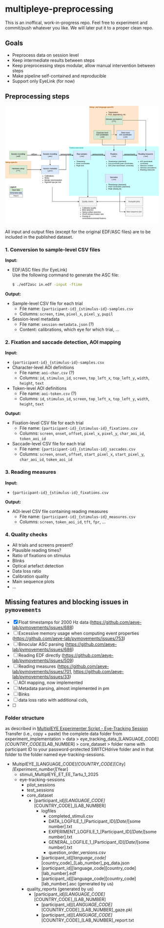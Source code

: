 # multipleye-preprocessing

This is an inoffical, work-in-progress repo. Feel free to experiment and commit/push whatever you like. We will later
put it to a proper clean repo.

## Goals

- Preprocess data on session level
- Keep intermediate results between steps
- Keep preprocessing steps modular, allow manual intervention between steps
- Make pipeline self-contained and reproducible
- Support only EyeLink (for now)

## Preprocessing steps

![](preprocessing.drawio.png)

All input and output files (except for the original EDF/ASC files) are to be included in the published dataset.

### 1. Conversion to sample-level CSV files

**Input:**

- EDF/ASC files (for EyeLink)  
  Use the following command to generate the ASC file:
  ```bash
  $ ./edf2asc in.edf -input -ftime
  ```

**Output:**

- Sample-level CSV file for each trial
    - File name: `{participant-id}_{stimulus-id}-samples.csv`
    - Columns: `screen`, `time`, `pixel_x`, `pixel_y`, `pupil`
- Session-level metadata
    - File name: `session-metadata.json` (?)
    - Content: calibrations, which eye for which trial, ...

### 2. Fixation and saccade detection, AOI mapping

**Input:**

- `{participant-id}_{stimulus-id}-samples.csv`
- Character-level AOI definitions
    - File name: `aoi-char.csv` (?)
    - Columns: `id`, `stimulus_id`, `screen`, `top_left_x`, `top_left_y`, `width`, `height`, `text`
- Token-level AOI definitions
    - File name: `aoi-token.csv` (?)
    - Columns: `id`, `stimulus_id`, `screen`, `top_left_x`, `top_left_y`, `width`, `height`, `text`

**Output:**

- Fixation-level CSV file for each trial
    - File name: `{participant-id}_{stimulus-id}_fixations.csv`
    - Columns: `screen`, `onset`, `offset`, `pixel_x`, `pixel_y`, `char_aoi_id`, `token_aoi_id`
- Saccade-level CSV file for each trial
    - File name: `{participant-id}_{stimulus-id}_saccades.csv`
    - Columns: `screen`, `onset`, `offset`, `start_pixel_x`, `start_pixel_y`, `char_aoi_id`, `token_aoi_id`

### 3. Reading measures

**Input:**

- `{participant-id}_{stimulus-id}_fixations.csv`

**Output:**

- AOI-level CSV file containing reading measures
    - File name: `{participant-id}_{stimulus-id}_measures.csv`
    - Columns: `screen`, `token_aoi_id`, `tft`, `fpr`, ...

### 4. Quality checks

- All trials and screens present?
- Plausible reading times?
- Ratio of fixations on stimulus
- Blinks
- Optical artefact detection
- Data loss ratio
- Calibration quality
- Main sequence plots
- ...

## Missing features and blocking issues in `pymovements`

- [x] Float timestamps for 2000 Hz data (https://github.com/aeye-lab/pymovements/issues/688)
- [ ] Excessive memory usage when computing event properties (https://github.com/aeye-lab/pymovements/issues/753)
- [ ] Binocular ASC parsing (https://github.com/aeye-lab/pymovements/issues/686)
- [ ] Reading EDF directly (https://github.com/aeye-lab/pymovements/issues/509)
- [ ] Reading
  measures (https://github.com/aeye-lab/pymovements/issues/701, https://github.com/aeye-lab/pymovements/issues/33)
- [ ] AOI mapping, now implemented
- [ ] Metadata parsing, almost implemented in pm
- [ ] Binks
- [ ] data loss ratio with additional cols,
- [ ] 

### Folder structure
as described in [MultiplEYE Experimenter Script - Eye-Tracking Session](https://docs.google.com/document/d/1fMb3Z75wRkeidi3hn0jgWMaKC0HgYfhXXQRg45ioiRI/edit?tab=t.0)
Transfer (i.e., copy + paste) the complete data folder from experiment_implementation > data > eye_tracking_data_[LANGUAGE_CODE]_[COUNTRY_CODE]_[LAB_NUMBER] > core_dataset > folder name with participant ID to your password-protected SWITCHdrive folder and in that folder to the folder named eye-tracking-sessions.

- MultiplEYE_[LANGUAGE_CODE]_[COUNTRY_CODE]_[City]_[Experiment_number]_[Year]
  - stimuli_MultiplEYE_ET_EE_Tartu_1_2025
  - eye-tracking-sessions
    - pilot_sessions
    - test_sessions
    - core_dataset
      - [participant_id]_[LANGUAGE_CODE]_[COUNTRY_CODE]_[LAB_NUMBER]
        - logfiles
          - completed_stimuli.csv
          - DATA_LOGFILE_1_[Participant_ID]_[Date]_[some number].txt
          - EXPERIMENT_LOGFILE_1_[Participant_ID]_[Date]_[some number].txt
          - GENERAL_LOGFILE_1_[Participant_ID]_[Date]_[some number].txt
          - question_order_versions.csv
        - [participant_id]_[language_code]_[country_code]_[Lab_number]_pq_data.json
        - [participant_id][language_code][country_code][lab_number].edf
        - [participant_id][language_code][country_code][lab_number].asc (generated by us)
    - quality_reports (generated by us)
      - [participant_id]_[LANGUAGE_CODE]_[COUNTRY_CODE]_[LAB_NUMBER]
         - [participant_id]_[LANGUAGE_CODE]_[COUNTRY_CODE]_[LAB_NUMBER]_gaze.pkl
          - [participant_id]_[LANGUAGE_CODE]_[COUNTRY_CODE]_[LAB_NUMBER]_report.txt
        
  
